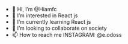- 👋 Hi, I’m @Hiamfc
- 👀 I’m interested in React js
- 🌱 I’m currently learning React js
- 💞️ I’m looking to collaborate on society
- 📫 How to reach me INSTAGRAM: @e.odoss
